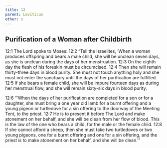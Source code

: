 ```yaml
---
title: 12
parent: Leviticus
other: x
---
```



## Purification of a Woman after Childbirth

<a name="12:1">12:1</a> The Lord spoke to Moses: <a name="12:2">12:2</a> “Tell the Israelites, ‘When a woman produces offspring and bears a male child, she will be unclean seven days, as she is unclean during the days of her menstruation. <a name="12:3">12:3</a> On the eighth day the flesh of his foreskin must be circumcised. <a name="12:4">12:4</a> Then she will remain thirty-three days in blood purity. She must not touch anything holy and she must not enter the sanctuary until the days of her purification are fulfilled. <a name="12:5">12:5</a> If she bears a female child, she will be impure fourteen days as during her menstrual flow, and she will remain sixty-six days in blood purity.

<a name="12:6">12:6</a> “‘When the days of her purification are completed for a son or for a daughter, she must bring a one year old lamb for a burnt offering and a young pigeon or turtledove for a sin offering to the doorway of the Meeting Tent, to the priest. <a name="12:7">12:7</a> He is to present it before The Lord and make atonement on her behalf, and she will be clean from her flow of blood. This is the law of the one who bears a child, for the male or the female child. <a name="12:8">12:8</a> If she cannot afford a sheep, then she must take two turtledoves or two young pigeons, one for a burnt offering and one for a sin offering, and the priest is to make atonement on her behalf, and she will be clean.’”